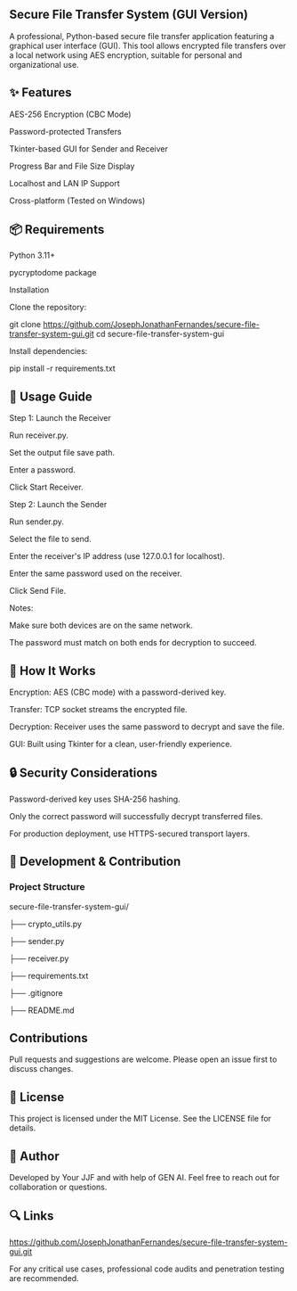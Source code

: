 ## Secure File Transfer System (GUI Version)

A professional, Python-based secure file transfer application featuring a graphical user interface (GUI). This tool allows encrypted file transfers over a local network using AES encryption, suitable for personal and organizational use.

## ✨ Features

AES-256 Encryption (CBC Mode)

Password-protected Transfers

Tkinter-based GUI for Sender and Receiver

Progress Bar and File Size Display

Localhost and LAN IP Support

Cross-platform (Tested on Windows)

## 📦 Requirements

Python 3.11+

pycryptodome package

Installation

Clone the repository:

git clone https://github.com/JosephJonathanFernandes/secure-file-transfer-system-gui.git
cd secure-file-transfer-system-gui

Install dependencies:

pip install -r requirements.txt

## 🚀 Usage Guide

Step 1: Launch the Receiver

Run receiver.py.

Set the output file save path.

Enter a password.

Click Start Receiver.

Step 2: Launch the Sender

Run sender.py.

Select the file to send.

Enter the receiver's IP address (use 127.0.0.1 for localhost).

Enter the same password used on the receiver.

Click Send File.

Notes:

Make sure both devices are on the same network.

The password must match on both ends for decryption to succeed.

## 🔐 How It Works

Encryption: AES (CBC mode) with a password-derived key.

Transfer: TCP socket streams the encrypted file.

Decryption: Receiver uses the same password to decrypt and save the file.

GUI: Built using Tkinter for a clean, user-friendly experience.

## 🔒 Security Considerations

Password-derived key uses SHA-256 hashing.

Only the correct password will successfully decrypt transferred files.

For production deployment, use HTTPS-secured transport layers.

## 💪 Development & Contribution

### Project Structure

secure-file-transfer-system-gui/

├── crypto_utils.py

├── sender.py

├── receiver.py

├── requirements.txt

├── .gitignore

├── README.md

## Contributions

Pull requests and suggestions are welcome. Please open an issue first to discuss changes.

## 📅 License

This project is licensed under the MIT License. See the LICENSE file for details.

## 👤 Author

Developed by Your JJF and with help of GEN AI. Feel free to reach out for collaboration or questions.

## 🔍 Links

https://github.com/JosephJonathanFernandes/secure-file-transfer-system-gui.git

For any critical use cases, professional code audits and penetration testing are recommended.
